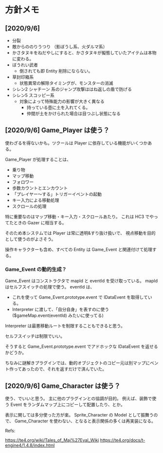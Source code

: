 方針メモ
==========

[2020/9/6] 
----------
- 分裂
- 敵からののりうつり （影ぼうし系、火ダルマ系）
- かさタヌキをねだやしにすると、かさタヌキが擬態していたアイテムは本物に変わる。 
- ぼうれい武者
    - 倒されても即 Entity 削除にならない。
- 草封印箱系
    - 状態異常の解除タイミングが、モンスターの消滅
- シレン2 シャチーン 系のジャンプ攻撃ははね返しの盾で防げる
- シレン5 スコッピー系
    - 対象によって特殊能力の影響が大きく異なる
        - 持っている壺に土を入れてくる。
        - 仲間が土をかけられた場合は目つぶし状態になる

[2020/9/6] Game_Player は使う？
----------

使わざるを得ないかも。ツクールは Player に依存している機能がいくつかある。

Game_Player が処理することは、
- 乗り物
- マップ移動
- フォロワー
- 歩数カウントとエンカウント
- 「プレイヤー～する」トリガーイベントの起動
- キー入力による移動処理
- スクロールの処理

特に重要なのはマップ移動・キー入力・スクロールあたり。
これは HC3 でやってたときの Gazer に相当する。

そのため本システムでは Player は常に透明&すり抜け扱いで、
視点移動を目的として使うのがよさそう。

操作キャラクターも含め、すべての Entity は Game_Event と関連付けて処理する。

### Game_Event の動的生成？

Game_Event はコンストラクタで mapId と eventId を受け取っている。
mapId はセルフスイッチの処理で使う。
eventId は、
- これを使って Game_Event.prototype.event で IDataEvent を取得している。
- Interpreter に渡して、「自分自身」を表すのに使う ($gameMap.event(eventId) みたいに使ってる)

Interpreter は最悪移動ルートを制限することもできると思う。

セルフスイッチは制限でいい。

そうすると Game_Event.prototype.event でアドホックな IDataEvent を返せるかどうか。

ちなみに謎解きプラグインでは、動的オブジェクトのコピー元は別マップにベント作ってあったので、それを返すだけで済んでいた。


[2020/9/6] Game_Character は使う？
----------

使う、でいいと思う。
主に他のプラグインとの協調が目的。
例えば、装飾で使う Event をランダムマップ上にコピーして配置したり、とか。


表示に関しては多分使った方が楽。
Sprite_Character の Model として振舞うので、
Game_Character を使わない、となると表示関係の多くは再実装になる。


Refs:

https://te4.org/wiki/Tales_of_Maj%27Eyal_Wiki
https://te4.org/docs/t-engine4/1.4.8/index.html
